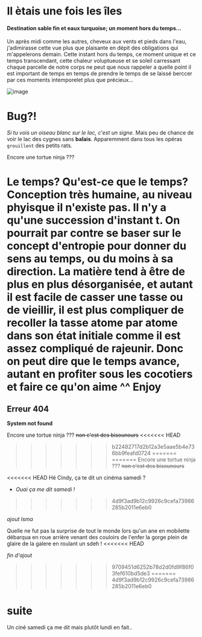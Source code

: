 <h1 id="markdowntales">Il ètais une fois les îles</h1>

<h4 id="Destinationsablefineteauturquoise">Destination sable fin et eaux turquoise; un moment hors du temps...</h4>

Un après midi comme les autres, cheveux aux vents et pieds dans l'eau, j'adimirasse cette vue plus que plaisante en dépit des obligations qui m'appelerons demain.
Cette instant hors du temps, ce moment unique et ce temps transcendant, cette chaleur voluptueuse et se soleil carressant chaque parcelle de notre corps ne peut que nous rappeler a quelle point il est important de temps en temps de prendre le temps de se laissé berccer par ces moments intemporelet plus que précieux...
<p><img src="https://images.pexels.com/photos/248797/pexels-photo-248797.jpeg?auto=compress&amp;cs=tinysrgb&amp;h=750&amp;w=1260" alt="image" /></p></li>

# Bug?!
*Si tu vois un oiseau blanc sur le lac, c'est un signe.* Mais peu de chance de voir le lac des cygnes sans **balais**. Apparemment dans tous les opéras `grouillent` des petits rats.


Encore une tortue ninja ???

Le temps? Qu'est-ce que le temps? Conception très humaine, au niveau phyisque il n'existe pas. Il n'y a qu'une succession d'instant t. On pourrait par contre se baser sur le concept d'entropie pour donner du sens au temps, ou du moins à sa direction. La matière tend à être de plus en plus désorganisée, et autant il est facile de casser une tasse ou de vieillir, il est plus compliquer de recoller la tasse atome par atome dans son état initiale comme il est assez compliqué de rajeunir. Donc on peut dire que le temps avance, autant en profiter sous les cocotiers et faire ce qu'on aime  ^^ Enjoy
=======
## Erreur 404  
**System not found**  

Encore une tortue ninja ???
~~non c'est des bisounours~~
<<<<<<< HEAD
>>>>>>> b22482717d2b12a3e5aae5b4e736bb9feafd0724
=======
=======
Encore une tortue ninja ???
~~non c'est des bisounours~~


<<<<<<< HEAD
Hé Cindy, ça te dit un cinéma samedi ? 
- *Ouai ça me dit samedi !*
>>>>>>> 4d9f3ad9b12c9926c9cefa73986285b2011e6eb0


*ajout Isma*

Quelle ne fut pas la surprise de tout le monde lors qu'un ane en mobilette débarqua en roue arrière venant des couloirs de l'enfer la gorge plein de glaire de la galere en roulant un sdeh ! 
<<<<<<< HEAD

*fin d'ajout*
>>>>>>> 9709451d6252b78d2d0fd9f86f03fef610bd5de3
=======
>>>>>>> 4d9f3ad9b12c9926c9cefa73986285b2011e6eb0
# suite

Un ciné samedi ça me dit mais plutôt lundi en fait..